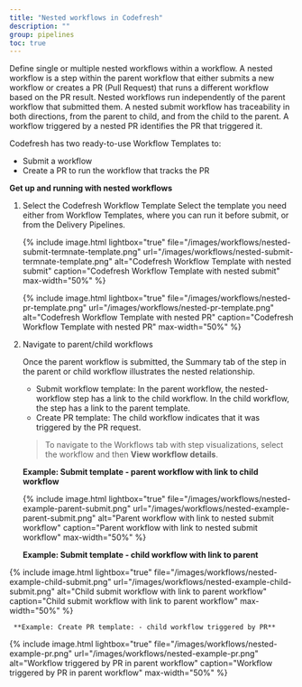 ```yaml
---
title: "Nested workflows in Codefresh"
description: ""
group: pipelines
toc: true
---
```


Define single or multiple nested workflows within a workflow. A nested workflow is a step within the parent workflow that either submits a new workflow or creates a PR (Pull Request) that runs a different workflow based on the PR result. Nested workflows run independently of the parent workflow that submitted them. A nested submit workflow has traceability in both directions, from the parent to child, and from the child to the parent. A workflow triggered by a nested PR identifies the PR that triggered it. 

Codefresh has two ready-to-use Workflow Templates to:
* Submit a workflow
* Create a PR to run the workflow that tracks the PR
 
 
**Get up and running with nested workflows**  

1. Select the Codefresh Workflow Template
  Select the template you need either from Workflow Templates, where you can run it before submit, or from the Delivery Pipelines.  
 

   {% include 
   image.html 
   lightbox="true" 
   file="/images/workflows/nested-submit-termnate-template.png" 
   url="/images/workflows/nested-submit-termnate-template.png" 
   alt="Codefresh Workflow Template with nested submit" 
   caption="Codefresh Workflow Template with nested submit"
   max-width="50%" 
   %}


    {% include 
   image.html 
   lightbox="true" 
   file="/images/workflows/nested-pr-template.png" 
   url="/images/workflows/nested-pr-template.png" 
   alt="Codefresh Workflow Template with nested PR" 
   caption="Codefresh Workflow Template with nested PR"
   max-width="50%" 
   %}



1.  Navigate to parent/child workflows  

    Once the parent workflow is submitted, the Summary tab of the step in the parent or child workflow illustrates the nested relationship. 
    * Submit workflow template: In the parent workflow, the nested-workflow step has a link to the child workflow. In the child workflow, the step has a link to the parent template.
    * Create PR template: The child workflow indicates that it was triggered by the PR request. 
  
    > To navigate to the Workflows tab with step visualizations, select the workflow and then **View workflow details**.  

     
     **Example: Submit template - parent workflow with link to child workflow** 

      {% include 
   image.html 
   lightbox="true" 
   file="/images/workflows/nested-example-parent-submit.png" 
   url="/images/workflows/nested-example-parent-submit.png" 
   alt="Parent workflow with link to nested submit workflow" 
   caption="Parent workflow with link to nested submit workflow"
   max-width="50%" 
   %}

     **Example: Submit template - child workflow with link to parent**
     
   {% include 
   image.html 
   lightbox="true" 
   file="/images/workflows/nested-example-child-submit.png" 
   url="/images/workflows/nested-example-child-submit.png" 
   alt="Child submit workflow with link to parent workflow" 
   caption="Child submit workflow with link to parent workflow"
   max-width="50%" 
   %}

     **Example: Create PR template: - child workflow triggered by PR**
      
  {% include 
   image.html 
   lightbox="true" 
   file="/images/workflows/nested-example-pr.png" 
   url="/images/workflows/nested-example-pr.png" 
   alt="Workflow triggered by PR in parent workflow" 
   caption="Workflow triggered by PR in parent workflow"
   max-width="50%" 
   %}


 